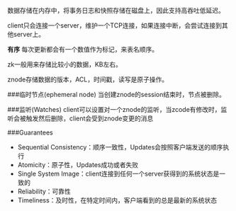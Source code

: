 
数据存储在内存中，将事务日志和快照存储在磁盘上，因此支持高吞吐低延迟。

client只会连接一个server，维护一个TCP连接，如果连接中断，会尝试连接到其他server上。

**有序** 每次更新都会有一个数值作为标记，来表名顺序。

zk一般用来存储比较小的数据，KB左右。

znode存储数据的版本，ACL，时间戳，读写是原子操作。

###临时节点(ephemeral node)
当创建znode的session结束时，节点被删除。


###监听(Watches)
client可以设置对一个znode的监听，当zcode有修改时，监听会被触发然后删除，client会受到znode变更的消息

###Guarantees
* Sequential Consistency：顺序一致性，Updates会按照客户端发送的顺序执行
* Atomicity：原子性，Updates成功或者失败
* Single System Image：client连接到任何一个server获得到的系统状态是一致的
* Reliability：可靠性
* Timeliness：及时性，在特定时间内，客户端看到的总是最新的系统状态


